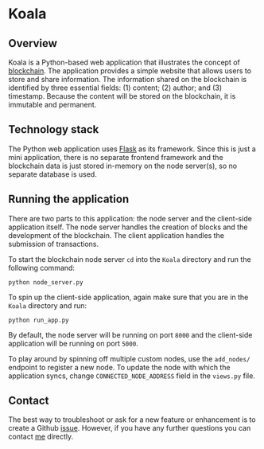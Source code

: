 # Koala

## Overview

Koala is a Python-based web application that illustrates the concept of [blockchain](https://en.wikipedia.org/wiki/Blockchain). The application provides a simple website that allows users to store and share information. The information shared on the blockchain is identified by three essential fields: (1) content; (2) author; and (3) timestamp. Because the content will be stored on the blockchain, it is immutable and permanent.

## Technology stack

The Python web application uses [Flask](http://flask.pocoo.org/) as its framework. Since this is just a mini application, there is no separate frontend framework and the blockchain data is just stored in-memory on the node server(s), so no separate database is used.

## Running the application

There are two parts to this application: the node server and the client-side application itself. The node server handles the creation of blocks and the development of the blockchain. The client application handles the submission of transactions.

To start the blockchain node server `cd` into the `Koala` directory and run the following command:
```
python node_server.py
```
To spin up the client-side application, again make sure that you are in the `Koala` directory and run:
```
python run_app.py
```
By default, the node server will be running on port `8000` and the client-side application will be running on port `5000`.

To play around by spinning off multiple custom nodes, use the `add_nodes/` endpoint to register a new node. To update the node with which the application syncs, change `CONNECTED_NODE_ADDRESS` field in the `views.py` file.

## Contact

The best way to troubleshoot or ask for a new feature or enhancement is to create a Github [issue](https://github.com/O1sims/Koala/issues). However, if you have any further questions you can contact [me](mailto:sims.owen@gmail.com) directly.
